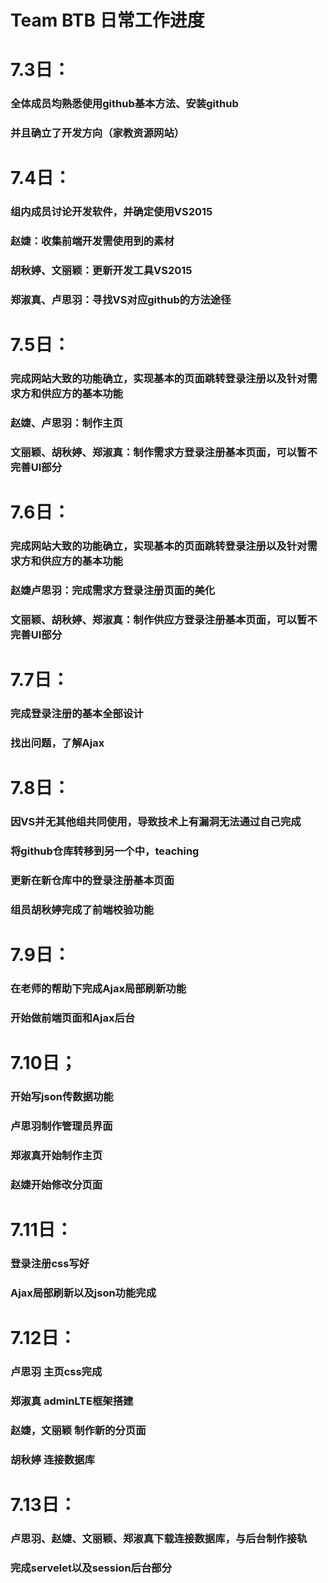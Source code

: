 # Team BTB 日常工作进度
# 7.3日：
### 全体成员均熟悉使用github基本方法、安装github
### 并且确立了开发方向（家教资源网站）
# 7.4日：
### 组内成员讨论开发软件，并确定使用VS2015
### 赵婕：收集前端开发需使用到的素材
### 胡秋婷、文丽颖：更新开发工具VS2015
### 郑淑真、卢思羽：寻找VS对应github的方法途径
# 7.5日：
### 完成网站大致的功能确立，实现基本的页面跳转登录注册以及针对需求方和供应方的基本功能
### 赵婕、卢思羽：制作主页
### 文丽颖、胡秋婷、郑淑真：制作需求方登录注册基本页面，可以暂不完善UI部分
# 7.6日：
### 完成网站大致的功能确立，实现基本的页面跳转登录注册以及针对需求方和供应方的基本功能
### 赵婕卢思羽：完成需求方登录注册页面的美化
### 文丽颖、胡秋婷、郑淑真：制作供应方登录注册基本页面，可以暂不完善UI部分
# 7.7日：
### 完成登录注册的基本全部设计
### 找出问题，了解Ajax
# 7.8日：
### 因VS并无其他组共同使用，导致技术上有漏洞无法通过自己完成
### 将github仓库转移到另一个中，teaching
### 更新在新仓库中的登录注册基本页面
### 组员胡秋婷完成了前端校验功能
# 7.9日：
### 在老师的帮助下完成Ajax局部刷新功能
### 开始做前端页面和Ajax后台
# 7.10日；
### 开始写json传数据功能
### 卢思羽制作管理员界面
### 郑淑真开始制作主页
### 赵婕开始修改分页面
# 7.11日：
### 登录注册css写好
### Ajax局部刷新以及json功能完成
# 7.12日：
### 卢思羽 主页css完成
### 郑淑真 adminLTE框架搭建
### 赵婕，文丽颖 制作新的分页面
### 胡秋婷 连接数据库
# 7.13日：
### 卢思羽、赵婕、文丽颖、郑淑真下载连接数据库，与后台制作接轨
### 完成servelet以及session后台部分
